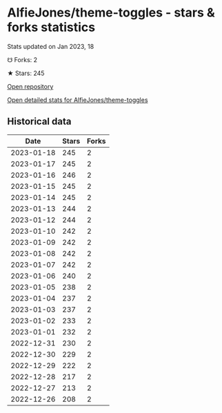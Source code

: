 # AlfieJones/theme-toggles - stars & forks statistics

Stats updated on Jan 2023, 18

☋ Forks: 2

★ Stars: 245

[Open repository](https://github.com/AlfieJones/theme-toggles)

[Open detailed stats for AlfieJones/theme-toggles](https://reviewgithub.com/rep/AlfieJones/theme-toggles)

## Historical data
| Date | Stars | Forks |
|------|-------|-------|
| 2023-01-18 | 245 | 2 | 
| 2023-01-17 | 245 | 2 | 
| 2023-01-16 | 246 | 2 | 
| 2023-01-15 | 245 | 2 | 
| 2023-01-14 | 245 | 2 | 
| 2023-01-13 | 244 | 2 | 
| 2023-01-12 | 244 | 2 | 
| 2023-01-10 | 242 | 2 | 
| 2023-01-09 | 242 | 2 | 
| 2023-01-08 | 242 | 2 | 
| 2023-01-07 | 242 | 2 | 
| 2023-01-06 | 240 | 2 | 
| 2023-01-05 | 238 | 2 | 
| 2023-01-04 | 237 | 2 | 
| 2023-01-03 | 237 | 2 | 
| 2023-01-02 | 233 | 2 | 
| 2023-01-01 | 232 | 2 | 
| 2022-12-31 | 230 | 2 | 
| 2022-12-30 | 229 | 2 | 
| 2022-12-29 | 222 | 2 | 
| 2022-12-28 | 217 | 2 | 
| 2022-12-27 | 213 | 2 | 
| 2022-12-26 | 208 | 2 | 

